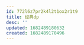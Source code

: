 ```yaml
---
id: 772l6z7pr2k4l2t1ox2r1t9
title: 经典dp
desc: ''
updated: 1682489180632
created: 1682489170496
---
```


